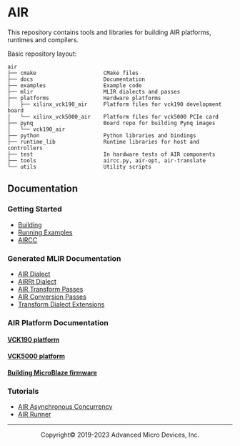 # AIR

This repository contains tools and libraries for building AIR platforms,
runtimes and compilers.

Basic repository layout:

```
air
├── cmake                     CMake files
├── docs                      Documentation
├── examples                  Example code
├── mlir                      MLIR dialects and passes
├── platforms                 Hardware platforms
│   ├── xilinx_vck190_air     Platform files for vck190 development board
│   └── xilinx_vck5000_air    Platform files for vck5000 PCIe card
├── pynq                      Board repo for building Pynq images
│   └── vck190_air
├── python                    Python libraries and bindings
├── runtime_lib               Runtime libraries for host and controllers
├── test                      In hardware tests of AIR components
├── tools                     aircc.py, air-opt, air-translate
└── utils                     Utility scripts
```

## Documentation

### Getting Started

- [Building](building.md)
- [Running Examples](running.md)
- [AIRCC](aircc.md)

### Generated MLIR Documentation
- [AIR Dialect](AIRDialect.html)
- [AIRRt Dialect](AIRRtDialect.html)
- [AIR Transform Passes](AIRTransformPasses.html)
- [AIR Conversion Passes](AIRConversionPasses.html)
- [Transform Dialect Extensions](AIRTransformOps.html)

### AIR Platform Documentation
#### [VCK190 platform](../platforms/xilinx_vck190_air)
#### [VCK5000 platform](../platforms/xilinx_vck5000_air)
#### [Building MicroBlaze firmware](vck190_microblaze_firmware.md)

### Tutorials
- [AIR Asynchronous Concurrency](AIRAsyncConcurrency.md)
- [AIR Runner](AIRRunner.md)

-----

<p align="center">Copyright&copy; 2019-2023 Advanced Micro Devices, Inc.</p>
